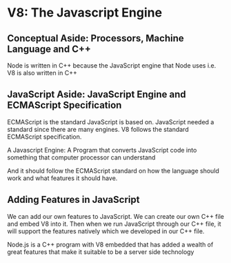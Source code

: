 # V8: The Javascript Engine

## Conceptual Aside: Processors, Machine Language and C++

Node is written in C++ because the JavaScript engine that Node uses i.e. V8 is also written in C++

## JavaScript Aside: JavaScript Engine and ECMAScript Specification
ECMAScript is the standard JavaScript is based on. JavaScript needed a standard since there are many engines. V8 follows the standard ECMAScript specification.

A Javascript Engine: A Program that converts JavaScript code into something that computer processor can understand

And it should follow the ECMAScript standard on how the language should work and what features it should have.

## Adding Features in JavaScript
We can add our own features to JavaScript. We can create our own C++ file and embed V8 into it. Then when we run JavaScript through our C++ file, it will support the features natively which we developed in our C++ file.

Node.js is a C++ program with V8 embedded that has added a wealth of great features that make it suitable to be a server side technology